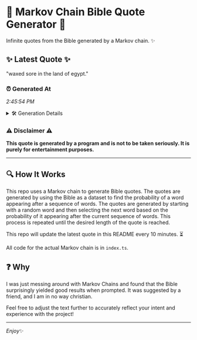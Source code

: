 # 📖 Markov Chain Bible Quote Generator 📖

Infinite quotes from the Bible generated by a Markov chain. ✨

## ✨ Latest Quote ✨
"waxed sore in the land of egypt."

### ⏰ Generated At
*2:45:54 PM*

<details>
    <summary>🛠️ Generation Details</summary>
    <p>
        <strong>🌱 Seed:</strong> waxed<br>
        <strong>🔄 Iterations:</strong> 6<br>
        <strong>📜 Context History:</strong><br>[ waxed ]: sore<br>[ waxed, sore ]: in<br>[ waxed, sore, in ]: the<br>[ waxed, sore, in, the ]: land<br>[ waxed, sore, in, the, land ]: of<br>[ waxed, sore, in, the, land, of ]: egypt.<br>
    </p>
</details>

### ⚠️ Disclaimer ⚠️
**This quote is generated by a program and is not to be taken seriously. It is purely for entertainment purposes.**

---

## 🔍 How It Works

This repo uses a Markov chain to generate Bible quotes. The quotes are generated by using the Bible as a dataset to find the probability of a word appearing after a sequence of words. The quotes are generated by starting with a random word and then selecting the next word based on the probability of it appearing after the current sequence of words. This process is repeated until the desired length of the quote is reached.

This repo will update the latest quote in this README every 10 minutes. ⏳

All code for the actual Markov chain is in `index.ts`.

## ❓ Why

I was just messing around with Markov Chains and found that the Bible surprisingly yielded good results when prompted. 
It was suggested by a friend, and I am in no way christian.

Feel free to adjust the text further to accurately reflect your intent and experience with the project!

---

*Enjoy*✨
